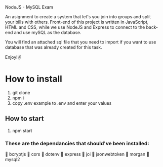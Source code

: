NodeJS - MySQL Exam 

An asignment to create a system that let's you join into groups and split your bills with others.
Front-end of this project is written in JavaScript, HTML and CSS, while we use NodeJS and Express to connect to the back-end and use mySQL as the database.

You will find an attached sql file that you need to import if you want to use database that was already created for this task.

Enjoy!✌️
# How to install
1. git clone 
2. npm i 
3. copy .env example to .env and enter your values

## How to start
1. npm start

### These are the dependancies that should've been installed: 
📍 bcryptjs 
📍 cors 
📍 dotenv 
📍 express 
📍 joi 
📍 jsonwebtoken
📍 morgan 
📍 mysql2 
